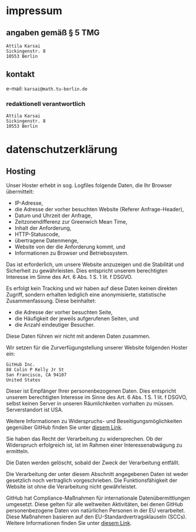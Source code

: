 # impressum

## angaben gemäß § 5 TMG

```
Attila Karsai 
Sickingenstr. 8 
10553 Berlin
```

## kontakt

e-mail: `karsai@math.tu-berlin.de`

### redaktionell verantwortlich

```
Attila Karsai 
Sickingenstr. 8 
10553 Berlin
```

# datenschutzerklärung

## Hosting
Unser Hoster erhebt in sog. Logfiles folgende Daten, die Ihr Browser übermittelt:

- IP-Adresse,
- die Adresse der vorher besuchten Website (Referer Anfrage-Header),
- Datum und Uhrzeit der Anfrage,
- Zeitzonendifferenz zur Greenwich Mean Time,
- Inhalt der Anforderung,
- HTTP-Statuscode,
- übertragene Datenmenge,
- Website von der die Anforderung kommt, und 
- Informationen zu Browser und Betriebssystem.

Das ist erforderlich, um unsere Website anzuzeigen und die Stabilität und Sicherheit zu gewährleisten. 
Dies entspricht unserem berechtigten Interesse im Sinne des Art. 6 Abs. 1 S. 1 lit. f DSGVO.

Es erfolgt kein Tracking und wir haben auf diese Daten keinen direkten Zugriff, sondern erhalten lediglich eine anonymisierte, statistische Zusammenfassung. 
Diese beinhaltet:

- die Adresse der vorher besuchten Seite, 
- die Häufigkeit der jeweils aufgerufenen Seiten, und
- die Anzahl eindeutiger Besucher. 

Diese Daten führen wir nicht mit anderen Daten zusammen.

Wir setzen für die Zurverfügungstellung unserer Website folgenden Hoster ein:

```
GitHub Inc.
88 Colin P Kelly Jr St
San Francisco, CA 94107
United States
```

Dieser ist Empfänger Ihrer personenbezogenen Daten. 
Dies entspricht unserem berechtigten Interesse im Sinne des Art. 6 Abs. 1 S. 1 lit. f DSGVO, selbst keinen Server in unseren Räumlichkeiten vorhalten zu müssen. 
Serverstandort ist USA.

Weitere Informationen zu Widerspruchs- und Beseitigungsmöglichkeiten gegenüber GitHub finden Sie unter [diesem Link](https://docs.github.com/en/free-pro-team@latest/github/site-policy/github-privacy-statement#github-pages).

Sie haben das Recht der Verarbeitung zu widersprechen. 
Ob der Widerspruch erfolgreich ist, ist im Rahmen einer Interessenabwägung zu ermitteln.

Die Daten werden gelöscht, sobald der Zweck der Verarbeitung entfällt.

Die Verarbeitung der unter diesem Abschnitt angegebenen Daten ist weder gesetzlich noch vertraglich vorgeschrieben. 
Die Funktionsfähigkeit der Website ist ohne die Verarbeitung nicht gewährleistet.

GitHub hat Compliance-Maßnahmen für internationale Datenübermittlungen umgesetzt. 
Diese gelten für alle weltweiten Aktivitäten, bei denen GitHub personenbezogene Daten von natürlichen Personen in der EU verarbeitet. Diese Maßnahmen basieren auf den EU-Standardvertragsklauseln (SCCs). 
Weitere Informationen finden Sie unter [diesem Link](https://docs.github.com/en/free-pro-team@latest/github/site-policy/github-data-protection-addendum#attachment-1–the-standard-contractual-clauses-processors).

